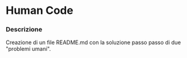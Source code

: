 # Human Code

### Descrizione

Creazione di un file README.md con la soluzione passo passo di due "problemi umani".